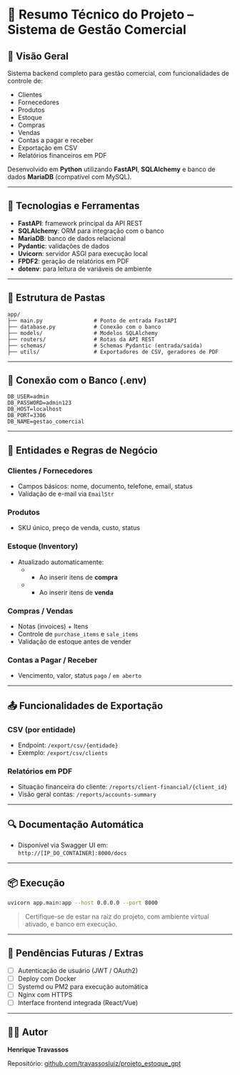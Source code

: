 # 📘 Resumo Técnico do Projeto – Sistema de Gestão Comercial

## 🧱 Visão Geral
Sistema backend completo para gestão comercial, com funcionalidades de controle de:
- Clientes
- Fornecedores
- Produtos
- Estoque
- Compras
- Vendas
- Contas a pagar e receber
- Exportação em CSV
- Relatórios financeiros em PDF

Desenvolvido em **Python** utilizando **FastAPI**, **SQLAlchemy** e banco de dados **MariaDB** (compatível com MySQL).

---

## 🧰 Tecnologias e Ferramentas
- **FastAPI**: framework principal da API REST
- **SQLAlchemy**: ORM para integração com o banco
- **MariaDB**: banco de dados relacional
- **Pydantic**: validações de dados
- **Uvicorn**: servidor ASGI para execução local
- **FPDF2**: geração de relatórios em PDF
- **dotenv**: para leitura de variáveis de ambiente

---

## 📁 Estrutura de Pastas
```
app/
├── main.py                # Ponto de entrada FastAPI
├── database.py            # Conexão com o banco
├── models/                # Modelos SQLAlchemy
├── routers/               # Rotas da API REST
├── schemas/               # Schemas Pydantic (entrada/saída)
├── utils/                 # Exportadores de CSV, geradores de PDF
```

---

## 🔌 Conexão com o Banco (.env)
```env
DB_USER=admin
DB_PASSWORD=admin123
DB_HOST=localhost
DB_PORT=3306
DB_NAME=gestao_comercial
```

---

## 🔧 Entidades e Regras de Negócio

### Clientes / Fornecedores
- Campos básicos: nome, documento, telefone, email, status
- Validação de e-mail via `EmailStr`

### Produtos
- SKU único, preço de venda, custo, status

### Estoque (Inventory)
- Atualizado automaticamente:
  - + Ao inserir itens de **compra**
  - - Ao inserir itens de **venda**

### Compras / Vendas
- Notas (invoices) + Itens
- Controle de `purchase_items` e `sale_items`
- Validação de estoque antes de vender

### Contas a Pagar / Receber
- Vencimento, valor, status `pago` / `em aberto`

---

## 📤 Funcionalidades de Exportação

### CSV (por entidade)
- Endpoint: `/export/csv/{entidade}`
- Exemplo: `/export/csv/clients`

### Relatórios em PDF
- Situação financeira do cliente: `/reports/client-financial/{client_id}`
- Visão geral contas: `/reports/accounts-summary`

---

## 🔍 Documentação Automática
- Disponível via Swagger UI em:  
`http://[IP_DO_CONTAINER]:8000/docs`

---

## 📦 Execução

```bash
uvicorn app.main:app --host 0.0.0.0 --port 8000
```

> Certifique-se de estar na raiz do projeto, com ambiente virtual ativado, e banco em execução.

---

## 🧭 Pendências Futuras / Extras
- [ ] Autenticação de usuário (JWT / OAuth2)
- [ ] Deploy com Docker
- [ ] Systemd ou PM2 para execução automática
- [ ] Nginx com HTTPS
- [ ] Interface frontend integrada (React/Vue)

---

## 👨‍💻 Autor
**Henrique Travassos**

Repositório: [github.com/travassosluiz/projeto_estoque_gpt](https://github.com/travassosluiz/projeto_estoque_gpt)

